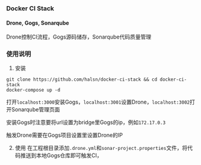 ### Docker CI Stack
#### Drone, Gogs, Sonarqube

Drone控制CI流程，Gogs源码储存，Sonarqube代码质量管理

### 使用说明
1. 安装
```
git clone https://github.com/halsn/docker-ci-stack && cd docker-ci-stack
docker-compose up -d
```
打开`localhost:3000`安装Gogs，`localhost:3001`设置Drone，`localhost:3002`打开Sonarqube管理页面

安装Gogs时注意要将url设置为bridge里Gogs的ip，例如`172.17.0.3`

触发Drone需要在Gogs项目设置里设置Drone的IP

2. 使用
在工程根目录添加`.drone.yml`和`sonar-project.properties`文件，将代码推送到本地Gogs仓库即可触发CI，
